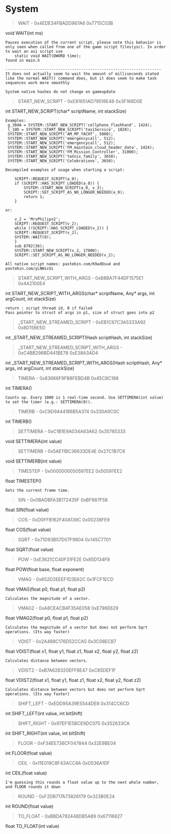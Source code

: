 # System

> WAIT - 0x4EDE34FBADD967A6 0x7715C03B

void WAIT(int ms)

```
Pauses execution of the current script, please note this behavior is only seen when called from one of the game script files(ysc). In order to wait an asi script use 
    static void WAIT(DWORD time);
found in main.h 

--------------------------------------------------------------------
It does not actually seem to wait the amount of milliseconds stated like the normal WAIT() command does, but it does seem to make task sequences work more smoothly

System native hashes do not change on gameupdate
```

> START_NEW_SCRIPT - 0xE81651AD79516E48 0x3F166D0E

int START_NEW_SCRIPT(char* scriptName, int stackSize)

```
Examples:
 g_384A = SYSTEM::START_NEW_SCRIPT('cellphone_flashhand', 1424);
 l_10D = SYSTEM::START_NEW_SCRIPT('taxiService', 1828);
 SYSTEM::START_NEW_SCRIPT('AM_MP_YACHT', 5000);
 SYSTEM::START_NEW_SCRIPT('emergencycall', 512);
 SYSTEM::START_NEW_SCRIPT('emergencycall', 512); 
 SYSTEM::START_NEW_SCRIPT('FM_maintain_cloud_header_data', 1424);
 SYSTEM::START_NEW_SCRIPT('FM_Mission_Controller', 31000);
 SYSTEM::START_NEW_SCRIPT('tennis_family', 3650);
 SYSTEM::START_NEW_SCRIPT('Celebrations', 3650);

Decompiled examples of usage when starting a script:
 
    SCRIPT::REQUEST_SCRIPT(a_0);
    if (SCRIPT::HAS_SCRIPT_LOADED(a_0)) {
        SYSTEM::START_NEW_SCRIPT(a_0, v_3);
        SCRIPT::SET_SCRIPT_AS_NO_LONGER_NEEDED(a_0);
        return 1;
    }
 
or:

    v_2 = 'MrsPhilips2';
    SCRIPT::REQUEST_SCRIPT(v_2);
    while (!SCRIPT::HAS_SCRIPT_LOADED(v_2)) {
    SCRIPT::REQUEST_SCRIPT(v_2);
    SYSTEM::WAIT(0);
    }
    sub_8792(36);
    SYSTEM::START_NEW_SCRIPT(v_2, 17000);
    SCRIPT::SET_SCRIPT_AS_NO_LONGER_NEEDED(v_2);

All native script names: pastebin.com/K9adDsu4 and pastebin.com/yLNWicUi
```

> START_NEW_SCRIPT_WITH_ARGS - 0xB8BA7F44DF1575E1 0x4A2100E4

int START_NEW_SCRIPT_WITH_ARGS(char* scriptName, Any* args, int argCount, int stackSize)

```
return : script thread id, 0 if failed
Pass pointer to struct of args in p1, size of struct goes into p2
```

> _START_NEW_STREAMED_SCRIPT - 0xEB1C67C3A5333A92 0x8D15BE5D

int _START_NEW_STREAMED_SCRIPT(Hash scriptHash, int stackSize)



> _START_NEW_STREAMED_SCRIPT_WITH_ARGS - 0xC4BB298BD441BE78 0xE38A3AD4

int _START_NEW_STREAMED_SCRIPT_WITH_ARGS(Hash scriptHash, Any* args, int argCount, int stackSize)



> TIMERA - 0x83666F9FB8FEBD4B 0x45C8C188

int TIMERA()

```
Counts up. Every 1000 is 1 real-time second. Use SETTIMERA(int value) to set the timer (e.g.: SETTIMERA(0)).
```

> TIMERB - 0xC9D9444186B5A374 0x330A9C0C

int TIMERB()



> SETTIMERA - 0xC1B1E9A034A63A62 0x35785333

void SETTIMERA(int value)



> SETTIMERB - 0x5AE11BC36633DE4E 0x27C1B7C6

void SETTIMERB(int value)



> TIMESTEP - 0x0000000050597EE2 0x50597EE2

float TIMESTEP()

```
Gets the current frame time.
```

> SIN - 0x0BADBFA3B172435F 0xBF987F58

float SIN(float value)



> COS - 0xD0FFB162F40A139C 0x00238FE9

float COS(float value)



> SQRT - 0x71D93B57D07F9804 0x145C7701

float SQRT(float value)



> POW - 0xE3621CC40F31FE2E 0x85D134F8

float POW(float base, float exponent)



> VMAG - 0x652D2EEEF1D3E62C 0x1FCF1ECD

float VMAG(float p0, float p1, float p2)

```
Calculates the magnitude of a vector.
```

> VMAG2 - 0xA8CEACB4F35AE058 0xE796E629

float VMAG2(float p0, float p1, float p2)

```
Calculates the magnitude of a vector but does not perform Sqrt operations. (Its way faster)
```

> VDIST - 0x2A488C176D52CCA5 0x3C08ECB7

float VDIST(float x1, float y1, float z1, float x2, float y2, float z2)

```
Calculates distance between vectors.
```

> VDIST2 - 0xB7A628320EFF8E47 0xC85DEF1F

float VDIST2(float x1, float y1, float z1, float x2, float y2, float z2)

```
Calculates distance between vectors but does not perform Sqrt operations. (Its way faster)
```

> SHIFT_LEFT - 0xEDD95A39E5544DE8 0x314CC6CD

int SHIFT_LEFT(int value, int bitShift)



> SHIFT_RIGHT - 0x97EF1E5BCE9DC075 0x352633CA

int SHIFT_RIGHT(int value, int bitShift)



> FLOOR - 0xF34EE736CF047844 0x32E9BE04

int FLOOR(float value)



> CEIL - 0x11E019C8F43ACC8A 0xD536A1DF

int CEIL(float value)

```
I'm guessing this rounds a float value up to the next whole number, and FLOOR rounds it down
```

> ROUND - 0xF2DB717A73826179 0x323B0E24

int ROUND(float value)



> TO_FLOAT - 0xBBDA792448DB5A89 0x67116627

float TO_FLOAT(int value)



